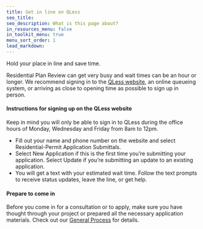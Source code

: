 ```yaml
---
title: Get in line on QLess
seo_title:
seo_description: What is this page about?
in_resources_menu: false
in_toolkit_menu: true
menu_sort_order: 1
lead_markdown:
---
```



Hold your place in line and save time.&nbsp;

Residential Plan Review can get very busy and wait times can be an hour or longer. We recommend signing in to the&nbsp;[QLess website](https://kiosk.qless.com/kiosk/app/home/19062?queues=63813,65072,64852,64862,66812), an online queueing system, or arriving as close to opening time as possible to sign up in person.

#### Instructions for signing up on the QLess website

Keep in mind you will only be able to sign in to QLess during the office hours of Monday, Wednesday and Friday from 8am to 12pm.

* Fill out your name and phone number on the website and select Residential-Permit Application Submittals.
* Select New Application if this is the first time you’re submitting your application. Select Update if you’re submitting an update to an existing application.
* You will get a text with your estimated wait time. Follow the text prompts to receive status updates, leave the line, or get help.

#### Prepare to come in

Before you come in for a consultation or to apply, make sure you have thought through your project or prepared all the necessary application materials. Check out our [General Process](/residential/projects/general-process/) for details.